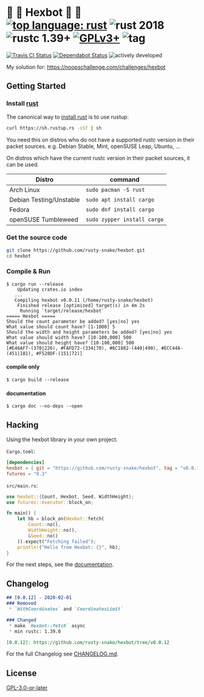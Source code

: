 # :construction: :crab: Hexbot :crab: :construction: <br> [![top language: rust]][rust-lang] ![rust 2018] ![rustc 1.39+] [![GPLv3+]][COPYING] ![tag]

[top language: rust]: https://img.shields.io/github/languages/top/rusty-snake/hexbot.svg?logo=rust
[rust-lang]: https://www.rust-lang.org/
[rustc 1.39+]: https://img.shields.io/badge/rustc-1.39+-blue.svg?logo=rust
[rust 2018]: https://img.shields.io/badge/rust--edition-2018-blue.svg?logo=rust
[GPLv3+]: https://img.shields.io/github/license/rusty-snake/hexbot.svg?color=darkred
[COPYING]: COPYING
[tag]: https://img.shields.io/github/tag/rusty-snake/hexbot.svg

[![Travis CI Status](https://badgen.net/travis/rusty-snake/hexbot/master?icon=travis&label=build)](https://travis-ci.com/rusty-snake/hexbot)
[![Dependabot Status](https://api.dependabot.com/badges/status?host=github&repo=rusty-snake/hexbot)](https://dependabot.com)
![actively developed](https://badgen.net/badge/maintenance/actively-developed/green)

My solution for: https://noopschallenge.com/challenges/hexbot

## Getting Started

### Install [rust](https://www.rust-lang.org/)

The canonical way to [install rust] is to use rustup:

```bash
curl https://sh.rustup.rs -sSf | sh
```

You need this on distros who do not have a supported rustc version in their packet sources.
e.g. Debian Stable, Mint, openSUSE Leap, Ubuntu, ...

On distros which have the current rustc version in their packet sources, it can be used.

| Distro                  | command                     |
| ----------------------- | --------------------------- |
| Arch Linux              | `sudo pacman -S rust`       |
| Debian Testing/Unstable | `sudo apt install cargo`    |
| Fedora                  | `sudo dnf install cargo`    |
| openSUSE Tumbleweed     | `sudo zypper install cargo` |

[install rust]: https://www.rust-lang.org/tools/install

### Get the source code

```bash
git clone https://github.com/rusty-snake/hexbot.git
cd hexbot
```

### Compile & Run

```
$ cargo run --release
    Updating crates.io index
   ...
   Compiling hexbot v0.0.11 (/home/rusty-snake/hexbot)
    Finished release [optimized] target(s) in 4m 2s
     Running `target/release/hexbot`
===== Hexbot =====
Should the count parameter be added? [yes|no] yes
What value should count have? [1-1000] 5
Should the width and height parameters be added? [yes|no] yes
What value should width have? [10-100,000] 500
What value should height have? [10-100,000] 500
[#E46AF7-(370|226), #FAFD72-(334|70), #6C1882-(440|490), #ECC44A-(451|181), #F528DF-(151|72)]
```

#### compile only

```
$ cargo build --release
```

#### documentation

```
$ cargo doc --no-deps --open
```

## Hacking

Using the hexbot library in your own project.

`Cargo.toml`:
```toml
[dependencies]
hexbot = { git = "https://github.com/rusty-snake/hexbot", tag = "v0.0.12" }
futures = "0.3"
```

`src/main.rs`:
```rust
use hexbot::{Count, Hexbot, Seed, WidthHeight};
use futures::executor::block_on;

fn main() {
    let hb = block_on(Hexbot::fetch(
        Count::no(),
        WidthHeight::no(),
        &Seed::no()
    )).expect("Fetching failed");
    println!("Hello from Hexbot: {}", hb);
}
```

For the next steps, see the [documentation](#documentation).

## Changelog

```markdown
## [0.0.12] - 2020-02-01
### Removed
 * `WithCoordinates` and `CoordinatesLimit`

### Changed
 * make `Hexbot::fetch` async
 * min rustc: 1.39.0

[0.0.12]: https://github.com/rusty-snake/hexbot/tree/v0.0.12
```

For the full Changelog see [CHANGELOG.md](CHANGELOG.md).

## License

[GPL-3.0-or-later](COPYING)
